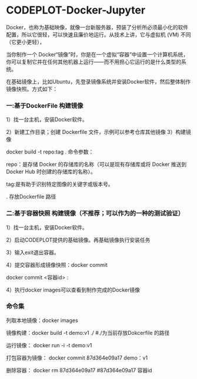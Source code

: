 # CODEPLOT-Docker-Jupyter
Docker，也称为基础映像，就像一台新服务器，预装了分析所必须最小化的软件配置，所以它很轻，可以快速且廉价地运行。从技术上讲，它与虚拟机 (VM) 不同（它更小更轻），

当你制作一个 Docker“镜像”时，你是在一个虚拟“容器”中设置一个计算机系统，你可以复制它并在任何其他机器上运行——而不用担心它运行的是什么类型的系统。


在基础镜像上，比如Ubuntu，先登录镜像系统并安装Docker软件，然后整体制作镜像快照。方式如下：
### 一:基于DockerFile 构建镜像

1）找一台主机，安装Docker软件。


2）新建工作目录；创建 Dockerfile 文件，示例可以参考仓库其他镜像
3）构建镜像

docker build -t repo:tag .
命令参数：
  
repo：是存储 Docker 的存储库的名称（可以是现有存储库或将 Docker 推送到 Docker Hub 时创建的存储库的名称）。
  
tag:是有助于识别特定图像的关键字或版本号。
  
. 存放Dockerfile 路径
  
### 二:基于容器快照 构建镜像（不推荐；可以作为的一种的测试验证）
1）找一台主机，安装Docker软件。
  
2）启动CODEPLOT提供的基础镜像。再基础镜像执行安装任务
  
3）输入exit退出容器。
  
4）提交容器形成镜像快照：docker commit
  
docker commit <容器id> <repo>:<tag>
  
4）执行docker images可以查看到制作完成的Docker镜像
  
  
  ### 命令集
  列取本地镜像：docker images

镜像构建：docker build -t demo:v1 ./   #./为当前存放Dokcerfile 的路径

运行镜像： docker run -i -t demo:v1

打包容器为镜像： docker commit 87d364e09a17 demo：v1

删除容器： docker rm 87d364e09a17 #87d364e09a17 容器id
